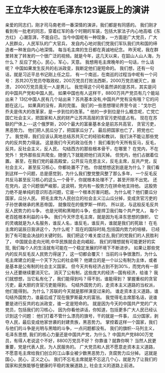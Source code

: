 # 王立华大校在毛泽东123诞辰上的演讲

亲爱的同志们，刚才司马南老师一番深情的演讲，我们都是有同感的。
我们刚才看到有一批老的同志，穿着红军的各个时期的军装，包括大家法子内心地高唱《东方红》
心潮澎湃，不能自已。当今中国呢有一种现象，一方面是广大党员，广大人民群众，人民军队的广大官兵，
发自内心地对我们党我们军队我们共和国的缔造者一种发自内心地深情。
每当毛主席的生日都在真诚地纪念。
昨天呢，我在群里转发了转发的一个很广泛的视频。就是今年，这几天以来，在韶山人山人海，为什么？
反应了党心，民心，军心，天意。
我想用毛主席晚年的一句话，什么话呢？
中国如果发生反共的右派政变，我断定他们是短命的。
我们想，还有一句话，就是习近平总书记刚上任之后，
有一个南巡，在南巡的过程当中呢有一个问号：
苏共20万党员夺取政权，200万党员打败法西斯，2000万党员被灭亡，崩溃，
2000万党员竟无一人是男儿。
我觉得这个问号虽然讲的是苏共，其实是问的中国共产党和中国人民。
如果中国也有人这样干，8800万共产党员有几个能站出来？
13亿中国人民有几个站出来？苏共基本没有,中国共产党有没有哦？它的问题在这儿。
如果真的没有，真的完蛋。
我们的一些思想理论界至今说："戈尔巴乔夫是伟大的改革家，是一步到位的改革。"
他的一步到位是什么概念呢，亡党亡国亡社会主义，把国家和人民的财产让苏共高层的贪官污吏彻底占有。
现在在苏联的尸体上---这个俄罗斯，200个最大的富豪基本全是前苏共高官，
贪官污吏，黑恶势力。
他们把人民瓜分了，把国家瓜分了。
最后把国家也亡了，把党也亡了。
我觉得，我们应该认真地总结苏共灭亡的经验和教训，
我们决不能让那些党内的反共势力得逞。
这是我们今天的政治任务！
我们看到今天所有反马，反毛，反共，反社会主义，反人民，
勾结西方的那些根本骨干，在哪里？
在党内，不在党外！
党外那些反共爬虫，随便几下就能把他们消灭掉。
但党内，他们占据着位置。
甚至，在我们党的最高殿堂，公开反马克思主义，反毛主席，反共产党，反社会主义，
甚至反习核心，你都处置不了他。
你就想想这到底是为什么？
我们看到这样一个问题，总是感觉到，为什么我们整党整风整了那么多年，
一个反毛反共反马甚至反习核心的这么一个骨干，你就根本处理不了，甚至开除不出党。
还在党内，这个问题很严峻那，这说明，党内有一股势力在拼命地支持他。
这股势力绝不是单纯的意识形态问题，它是一个根本厉害问题。
为什么呢？他们要瓜分国家，瓜分人民。
把毛主席为人民创立的社会主义江山瓜分掉，变成贪官污吏的子孙世袭继承的黑恶帝国，
就像现在的俄罗斯一样的。
所以说，与这般反毛反共反人民势力的斗争，
也是光明和黑暗的斗争，也是捍卫我们每个共产党人，
每个老百姓根本利益的斗争。
我们今天怀念毛主席，就是因为毛泽东思想的旗帜，
它的灵魂就是为人名服务，谁反人名，谁反毛，谁反共，谁就是我们的死敌！
在毛主席的诞辰日我讲这个，为什么呢？
现在的国际时局,包括国内势力的培植，
已经到了有可能会决战的关键时刻。
我们把这个难关度过去,我们的党我们的人民胜利了，
中国就会走向光明,中华民族就会走向崛起，
我们的理想就有可能更好的实现,
我们每个人的生活就有可能在一个稳定发展的环境下不断进步。
如果让那些党内的反共反毛反人民势力得逞了，这一切都会覆灭！
当前的斗争很激烈，为什么毛主席建立的是一个天下为公的社会啊？
他建立的是一个以公有制为主体，或者是基本是公有制的社会主义国家。
但今天共有经济占到不到30%，而党内有一部分人还要继续要消灭它。
消灭了公有制，这些庞大的经济--国有经济，给谁？
我们就想想，当它私有化了，我们能得到吗？得不到，谁能得到？
掌握重权的贪官污吏，最大胆的贪官污吏能得到。
勾结外国势力的，走资本主义道路的当权派，他们能得到。
为什么？苏联的今天就是那样演变过来的。
谁走资本主义道路，谁勾结外国势力，谁最后成了现在俄罗斯最大的富翁。
我觉得毛主席那名话，说谁要是进行反共的右派政变，谁一定是短命的。
就是因为今天的中国共产党的广大党员，包括我们的习核心，
因为你看他讲话，你知道，包括更多广大人民已经认识到这个问题：
他们打着不管什么漂亮的旗号，干的就是一件事，
瓜分国家，剥夺人民，最后变成他家世袭的封建贵族，黑恶势力。
掌控着这样一个国家，我们与他们的斗争是光明与黑暗的斗争，一点问题都没有。
我们的旗帜--马列主义，毛泽东思想,
我们的核心力量还是中国共产党，为什么？
中国共产党8800万党员，有得人老说这个不好，8800万党员不好？
你靠谁？就靠你啊？
当然人民更重要，党是代表人民，为人民服务的。
广大党员和人民不愿意走资本主义道路，
不愿意毛主席给我们创立的江山事业被少数黑恶势力，贪腐势力瓜分掉。
这就是国心，民心，正义之心。
我们不忘毛主席就是不忘这几个心，就是为了让我们的国家和民族能够在健康的平稳的发展道路上,
社会主义的道路上前进。

